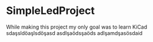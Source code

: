 # SimpleLedProject
While making this project my only goal was to learn KiCad
sdaşsldöaşlsdöşasd
asdlşaödsşaöds
adlşamdşasösdaid
